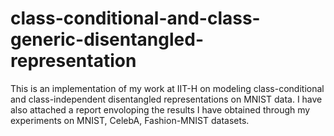 # class-conditional-and-class-generic-disentangled-representation

This is an implementation of my work at IIT-H on modeling class-conditional and class-independent disentangled representations on MNIST data.
I have also attached a report envoloping the results I have obtained through my experiments on MNIST, CelebA, Fashion-MNIST datasets.

